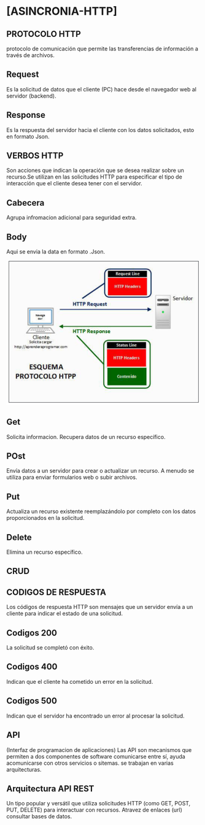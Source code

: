 # [ASINCRONIA-HTTP]
## PROTOCOLO HTTP
protocolo de comunicación que permite las transferencias de información a través de archivos.
## Request
Es la solicitud de datos que el cliente (PC) hace desde el navegador web al servidor (backend).
## Response
Es la respuesta del servidor hacia el cliente con los datos solicitados, esto en formato Json.
## VERBOS HTTP
Son acciones que indican la operación que se desea realizar sobre un recurso.Se utilizan en las solicitudes HTTP para especificar el tipo de interacción que el cliente desea tener con el servidor.
## Cabecera 
Agrupa infromacion adicional para seguridad extra.
## Body
Aqui se envia la data en formato .Json.

![alt text](<Captura desde 2024-06-10 21-37-07.png>)
## Get
Solicita informacion. Recupera datos de un recurso específico.
## POst
Envía datos a un servidor para crear o actualizar un recurso. A menudo se utiliza para enviar formularios web o subir archivos.
## Put
Actualiza un recurso existente reemplazándolo por completo con los datos proporcionados en la solicitud.
## Delete
Elimina un recurso específico.
## CRUD
## CODIGOS DE RESPUESTA
Los códigos de respuesta HTTP son mensajes que un servidor envía a un cliente para indicar el estado de una solicitud. 
## Codigos 200
La solicitud se completó con éxito.
## Codigos 400
Indican que el cliente ha cometido un error en la solicitud. 
## Codigos 500
Indican que el servidor ha encontrado un error al procesar la solicitud.
## API 
(Interfaz de programacion de aplicaciones)
Las API son mecanismos que permiten a dos componentes de software comunicarse entre sí, ayuda  acomunicarse con otros servicios o sitemas. se trabajan en varias arquitecturas.
## Arquitectura API REST
Un tipo popular y versátil que utiliza solicitudes HTTP (como GET, POST, PUT, DELETE) para interactuar con recursos. Atravez de enlaces (url) consultar bases de datos.

